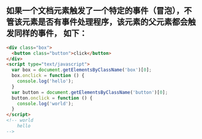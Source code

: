 ## 如果一个文档元素触发了一个特定的事件（冒泡），不管该元素是否有事件处理程序，该元素的父元素都会触发同样的事件， 如下：
```html
<div class="box">
  <button class="button">click</button>
</div>
<script type="text/javascript">
  var box = document.getElementsByClassName('box')[0];
  box.onclick = function () {
    console.log('hello');
  }
  var button = document.getElementsByClassName('button')[0];
  button.onclick = function () {
    console.log('world');
  }
</script>
<!-- world
	hello
-->
```

